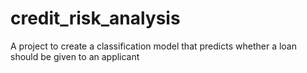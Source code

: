 # credit_risk_analysis
A project to create a classification model that predicts whether a loan should be given to an applicant
